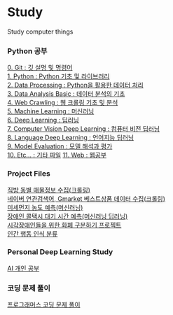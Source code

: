 # Study
Study computer things

### Python 공부
[0. Git : 깃 설명 및 명령어](./00.Git/)  
[1. Python : Python 기초 및 라이브러리](./01.Python/)  
[2. Data Processing : Python을 활용한 데이터 처리](./02.DataProcessing/)  
[3. Data Analysis Basic : 데이터 분석의 기초](./03.DataAnalysisBasic/)  
[4. Web Crawling : 웹 크롤링 기초 및 분석](./04.WebCrawling/)  
[5. Machine Learning : 머신러닝](./05.MachineLearning/)  
[6. Deep Learning : 딥러닝](./06.DeepLearning/)  
[7. Computer Vision Deep Learning : 컴퓨터 비전 딥러닝](./07.VisionDeepLearning(CoumputerVision)/)  
[8. Language Deep Learning : 언어지능 딥러닝](./08.LanguageDeepLearning(NLP)/)  
[9. Model Evaluation : 모델 해석과 평가](./09.ModelEvaluation/)  
[10. Etc... : 기타 파일](./10.etc/)
[11. Web : 웹공부](./11.Web/)

### Project Files  
[직방 동별 매물정보 수집(크롤링)](./04.WebCrawling/jupyterfile/4.Final_Crawling.ipynb)  
[네이버 연관검색어, Gmarket 베스트상품 데이터 수집(크롤링)](./04.WebCrawling/jupyterfile/6.Several_Project.ipynb)  
[미세먼지 농도 예측(머신러닝)](./05.MachineLearning/JupyterFiles/project/)  
[장애인 콜택시 대기 시간 예측(머신러닝 딥러닝)](./05.MachineLearning/JupyterFiles/project2/)  
[시각장애인들을 위한 화폐 구분하기 프로젝트](./07.VisionDeepLearning(CoumputerVision)/jupyter_file/project/)  
[인간 행동 인식 분류](./10.etc/HAR/)  

### Personal Deep Learning Study
[AI 개인 공부](./AI/)


### 코딩 문제 풀이
[프로그래머스 코딩 문제 풀이](./programmers/)

